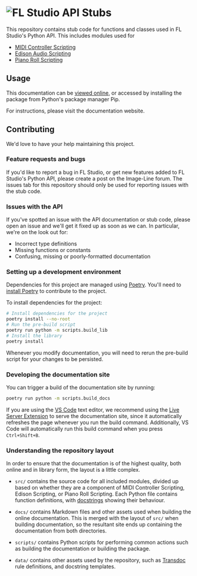 # ![FL Studio API Stubs](https://raw.githubusercontent.com/IL-Group/FL-Studio-API-Stubs/main/data/readme-header.png)

This repository contains stub code for functions and classes used in FL
Studio's Python API. This includes modules used for

* [MIDI Controller Scripting](https://www.image-line.com/fl-studio-learning/fl-studio-beta-online-manual/html/midi_scripting.htm)
* [Edison Audio Scripting](https://www.image-line.com/fl-studio-learning/fl-studio-beta-online-manual/html/pianoroll_scripting_api.htm)
* [Piano Roll Scripting](https://www.image-line.com/fl-studio-learning/fl-studio-beta-online-manual/html/plugins/editortool_run.htm)

## Usage

This documentation can be [viewed online](https://il-group.github.io/FL-Studio-API-Stubs/),
or accessed by installing the package from Python's package manager Pip.

For instructions, please visit the documentation website.

## Contributing

We'd love to have your help maintaining this project.

### Feature requests and bugs

If you'd like to report a bug in FL Studio, or get new features added to FL
Studio's Python API, please create a post on the Image-Line forum. The issues
tab for this repository should only be used for reporting issues with the
stub code.

### Issues with the API

If you've spotted an issue with the API documentation or stub code, please
open an issue and we'll get it fixed up as soon as we can. In particular,
we're on the look out for:

* Incorrect type definitions
* Missing functions or constants
* Confusing, missing or poorly-formatted documentation

### Setting up a development environment

Dependencies for this project are managed using
[Poetry](https://python-poetry.org/). You'll need to
[install Poetry](https://python-poetry.org/docs/#installation) to contribute to
the project.

To install dependencies for the project:

```sh
# Install dependencies for the project
poetry install --no-root
# Run the pre-build script
poetry run python -m scripts.build_lib
# Install the library
poetry install
```

Whenever you modify documentation, you will need to rerun the pre-build script
for your changes to be persisted.

### Developing the documentation site

You can trigger a build of the documentation site by running:

```sh
poetry run python -m scripts.build_docs
```

If you are using the [VS Code](https://code.visualstudio.com/) text editor,
we recommend using the [Live Server Extension](https://marketplace.visualstudio.com/items?itemName=ritwickdey.LiveServer)
to serve the documentation site, since it automatically refreshes the page
whenever you run the build command. Additionally, VS Code will automatically
run this build command when you press `Ctrl+Shift+B`.

### Understanding the repository layout

In order to ensure that the documentation is of the highest quality, both
online and in library form, the layout is a little complex.

* `src/` contains the source code for all included modules, divided up based on
  whether they are a component of MIDI Controller Scripting, Edison Scripting,
  or Piano Roll Scripting. Each Python file contains function definitions, with
  [docstrings](https://peps.python.org/pep-0257/) showing their behaviour.

* `docs/` contains Markdown files and other assets used when building the
  online documentation. This is merged with the layout of `src/` when building
  documentation, so the resultant site ends up containing the documentation
  from both directories.

* `scripts/` contains Python scripts for performing common actions such as
  building the documentation or building the package.

* `data/` contains other assets used by the repository, such as
  [Transdoc](https://github.com/MiguelGuthridge/transdoc) rule definitions, and
  docstring templates.
